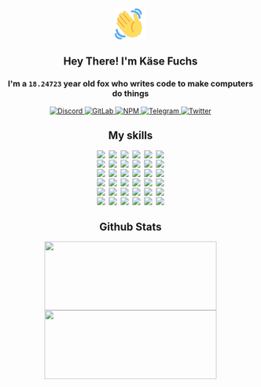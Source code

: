 <div><p align=center><img src=./resources/images/wave.gif width=64px height=64px></p><h2 align=center>Hey There! I'm Käse Fuchs</h2><h3 align=center>I'm a <code>18.24723</code> year old fox who writes code to make computers do things</h3><p align=center><a href=https://discord.com/users/507526681125322772><img alt=Discord src="https://img.shields.io/badge/Discord-5865F2?logo=discord&logoColor=white&style=flat-square#3813472007c413a2e1d28aaac5183c56"> </a><a href=https://gitlab.com/kasefuchs><img alt=GitLab src="https://img.shields.io/badge/GitLab-330F63?logo=gitlab&logoColor=white&style=flat-square#3813472007c413a2e1d28aaac5183c56"> </a><a href=https://npmjs.com/~kasefuchs><img alt=NPM src="https://img.shields.io/badge/NPM-CB3837?logo=npm&logoColor=white&style=flat-square#3813472007c413a2e1d28aaac5183c56"> </a><a href=https://t.me/kasefuchs><img alt=Telegram src="https://img.shields.io/badge/Telegram-2CA5E0?logo=telegram&logoColor=white&style=flat-square#3813472007c413a2e1d28aaac5183c56"> </a><a href=https://twitter.com/kasefuchs><img alt=Twitter src="https://img.shields.io/badge/Twitter-1DA1F2?logo=twitter&logoColor=white&style=flat-square#3813472007c413a2e1d28aaac5183c56"></a></p><h2 align=center>My skills</h2><p align=center><a href=https://aws.amazon.com/ ><picture><source srcset="https://skillicons.dev/icons?i=aws&theme=dark#3813472007c413a2e1d28aaac5183c56" media="(prefers-color-scheme: dark)"><source srcset="https://skillicons.dev/icons?i=aws&theme=light#3813472007c413a2e1d28aaac5183c56" media="(prefers-color-scheme: light), (prefers-color-scheme: no-preference)"><img src="https://skillicons.dev/icons?i=aws&theme=light#3813472007c413a2e1d28aaac5183c56"></picture></a>&nbsp;&nbsp;<a href=https://en.wikipedia.org/wiki/Bash_(Unix_shell)><picture><source srcset="https://skillicons.dev/icons?i=bash&theme=dark#3813472007c413a2e1d28aaac5183c56" media="(prefers-color-scheme: dark)"><source srcset="https://skillicons.dev/icons?i=bash&theme=light#3813472007c413a2e1d28aaac5183c56" media="(prefers-color-scheme: light), (prefers-color-scheme: no-preference)"><img src="https://skillicons.dev/icons?i=bash&theme=light#3813472007c413a2e1d28aaac5183c56"></picture></a>&nbsp;&nbsp;<a href=https://discord.com/developers/docs><picture><source srcset="https://skillicons.dev/icons?i=bots&theme=dark#3813472007c413a2e1d28aaac5183c56" media="(prefers-color-scheme: dark)"><source srcset="https://skillicons.dev/icons?i=bots&theme=light#3813472007c413a2e1d28aaac5183c56" media="(prefers-color-scheme: light), (prefers-color-scheme: no-preference)"><img src="https://skillicons.dev/icons?i=bots&theme=light#3813472007c413a2e1d28aaac5183c56"></picture></a>&nbsp;&nbsp;<a href=https://www.cloudflare.com/ ><picture><source srcset="https://skillicons.dev/icons?i=cloudflare&theme=dark#3813472007c413a2e1d28aaac5183c56" media="(prefers-color-scheme: dark)"><source srcset="https://skillicons.dev/icons?i=cloudflare&theme=light#3813472007c413a2e1d28aaac5183c56" media="(prefers-color-scheme: light), (prefers-color-scheme: no-preference)"><img src="https://skillicons.dev/icons?i=cloudflare&theme=light#3813472007c413a2e1d28aaac5183c56"></picture></a>&nbsp;&nbsp;<a href=https://en.wikipedia.org/wiki/CSS><picture><source srcset="https://skillicons.dev/icons?i=css&theme=dark#3813472007c413a2e1d28aaac5183c56" media="(prefers-color-scheme: dark)"><source srcset="https://skillicons.dev/icons?i=css&theme=light#3813472007c413a2e1d28aaac5183c56" media="(prefers-color-scheme: light), (prefers-color-scheme: no-preference)"><img src="https://skillicons.dev/icons?i=css&theme=light#3813472007c413a2e1d28aaac5183c56"></picture></a>&nbsp;&nbsp;<a href=https://www.docker.com/ ><picture><source srcset="https://skillicons.dev/icons?i=docker&theme=dark#3813472007c413a2e1d28aaac5183c56" media="(prefers-color-scheme: dark)"><source srcset="https://skillicons.dev/icons?i=docker&theme=light#3813472007c413a2e1d28aaac5183c56" media="(prefers-color-scheme: light), (prefers-color-scheme: no-preference)"><img src="https://skillicons.dev/icons?i=docker&theme=light#3813472007c413a2e1d28aaac5183c56"></picture></a><br><a href=https://www.electronjs.org/ ><picture><source srcset="https://skillicons.dev/icons?i=electron&theme=dark#3813472007c413a2e1d28aaac5183c56" media="(prefers-color-scheme: dark)"><source srcset="https://skillicons.dev/icons?i=electron&theme=light#3813472007c413a2e1d28aaac5183c56" media="(prefers-color-scheme: light), (prefers-color-scheme: no-preference)"><img src="https://skillicons.dev/icons?i=electron&theme=light#3813472007c413a2e1d28aaac5183c56"></picture></a>&nbsp;&nbsp;<a href=https://expressjs.com/ ><picture><source srcset="https://skillicons.dev/icons?i=express&theme=dark#3813472007c413a2e1d28aaac5183c56" media="(prefers-color-scheme: dark)"><source srcset="https://skillicons.dev/icons?i=express&theme=light#3813472007c413a2e1d28aaac5183c56" media="(prefers-color-scheme: light), (prefers-color-scheme: no-preference)"><img src="https://skillicons.dev/icons?i=express&theme=light#3813472007c413a2e1d28aaac5183c56"></picture></a>&nbsp;&nbsp;<a href=https://www.figma.com/ ><picture><source srcset="https://skillicons.dev/icons?i=figma&theme=dark#3813472007c413a2e1d28aaac5183c56" media="(prefers-color-scheme: dark)"><source srcset="https://skillicons.dev/icons?i=figma&theme=light#3813472007c413a2e1d28aaac5183c56" media="(prefers-color-scheme: light), (prefers-color-scheme: no-preference)"><img src="https://skillicons.dev/icons?i=figma&theme=light#3813472007c413a2e1d28aaac5183c56"></picture></a>&nbsp;&nbsp;<a href=https://firebase.google.com/ ><picture><source srcset="https://skillicons.dev/icons?i=firebase&theme=dark#3813472007c413a2e1d28aaac5183c56" media="(prefers-color-scheme: dark)"><source srcset="https://skillicons.dev/icons?i=firebase&theme=light#3813472007c413a2e1d28aaac5183c56" media="(prefers-color-scheme: light), (prefers-color-scheme: no-preference)"><img src="https://skillicons.dev/icons?i=firebase&theme=light#3813472007c413a2e1d28aaac5183c56"></picture></a>&nbsp;&nbsp;<a href=https://flask.palletsprojects.com/ ><picture><source srcset="https://skillicons.dev/icons?i=flask&theme=dark#3813472007c413a2e1d28aaac5183c56" media="(prefers-color-scheme: dark)"><source srcset="https://skillicons.dev/icons?i=flask&theme=light#3813472007c413a2e1d28aaac5183c56" media="(prefers-color-scheme: light), (prefers-color-scheme: no-preference)"><img src="https://skillicons.dev/icons?i=flask&theme=light#3813472007c413a2e1d28aaac5183c56"></picture></a>&nbsp;&nbsp;<a href=https://cloud.google.com/ ><picture><source srcset="https://skillicons.dev/icons?i=gcp&theme=dark#3813472007c413a2e1d28aaac5183c56" media="(prefers-color-scheme: dark)"><source srcset="https://skillicons.dev/icons?i=gcp&theme=light#3813472007c413a2e1d28aaac5183c56" media="(prefers-color-scheme: light), (prefers-color-scheme: no-preference)"><img src="https://skillicons.dev/icons?i=gcp&theme=light#3813472007c413a2e1d28aaac5183c56"></picture></a><br><a href=https://git-scm.com/ ><picture><source srcset="https://skillicons.dev/icons?i=git&theme=dark#3813472007c413a2e1d28aaac5183c56" media="(prefers-color-scheme: dark)"><source srcset="https://skillicons.dev/icons?i=git&theme=light#3813472007c413a2e1d28aaac5183c56" media="(prefers-color-scheme: light), (prefers-color-scheme: no-preference)"><img src="https://skillicons.dev/icons?i=git&theme=light#3813472007c413a2e1d28aaac5183c56"></picture></a>&nbsp;&nbsp;<a href=https://github.com/ ><picture><source srcset="https://skillicons.dev/icons?i=github&theme=dark#3813472007c413a2e1d28aaac5183c56" media="(prefers-color-scheme: dark)"><source srcset="https://skillicons.dev/icons?i=github&theme=light#3813472007c413a2e1d28aaac5183c56" media="(prefers-color-scheme: light), (prefers-color-scheme: no-preference)"><img src="https://skillicons.dev/icons?i=github&theme=light#3813472007c413a2e1d28aaac5183c56"></picture></a>&nbsp;&nbsp;<a href=https://gitlab.com/ ><picture><source srcset="https://skillicons.dev/icons?i=gitlab&theme=dark#3813472007c413a2e1d28aaac5183c56" media="(prefers-color-scheme: dark)"><source srcset="https://skillicons.dev/icons?i=gitlab&theme=light#3813472007c413a2e1d28aaac5183c56" media="(prefers-color-scheme: light), (prefers-color-scheme: no-preference)"><img src="https://skillicons.dev/icons?i=gitlab&theme=light#3813472007c413a2e1d28aaac5183c56"></picture></a>&nbsp;&nbsp;<a href=https://www.heroku.com/ ><picture><source srcset="https://skillicons.dev/icons?i=heroku&theme=dark#3813472007c413a2e1d28aaac5183c56" media="(prefers-color-scheme: dark)"><source srcset="https://skillicons.dev/icons?i=heroku&theme=light#3813472007c413a2e1d28aaac5183c56" media="(prefers-color-scheme: light), (prefers-color-scheme: no-preference)"><img src="https://skillicons.dev/icons?i=heroku&theme=light#3813472007c413a2e1d28aaac5183c56"></picture></a>&nbsp;&nbsp;<a href=https://en.wikipedia.org/wiki/HTML><picture><source srcset="https://skillicons.dev/icons?i=html&theme=dark#3813472007c413a2e1d28aaac5183c56" media="(prefers-color-scheme: dark)"><source srcset="https://skillicons.dev/icons?i=html&theme=light#3813472007c413a2e1d28aaac5183c56" media="(prefers-color-scheme: light), (prefers-color-scheme: no-preference)"><img src="https://skillicons.dev/icons?i=html&theme=light#3813472007c413a2e1d28aaac5183c56"></picture></a>&nbsp;&nbsp;<a href=https://en.wikipedia.org/wiki/JavaScript><picture><source srcset="https://skillicons.dev/icons?i=js&theme=dark#3813472007c413a2e1d28aaac5183c56" media="(prefers-color-scheme: dark)"><source srcset="https://skillicons.dev/icons?i=js&theme=light#3813472007c413a2e1d28aaac5183c56" media="(prefers-color-scheme: light), (prefers-color-scheme: no-preference)"><img src="https://skillicons.dev/icons?i=js&theme=light#3813472007c413a2e1d28aaac5183c56"></picture></a><br><a href=https://en.wikipedia.org/wiki/Linux><picture><source srcset="https://skillicons.dev/icons?i=linux&theme=dark#3813472007c413a2e1d28aaac5183c56" media="(prefers-color-scheme: dark)"><source srcset="https://skillicons.dev/icons?i=linux&theme=light#3813472007c413a2e1d28aaac5183c56" media="(prefers-color-scheme: light), (prefers-color-scheme: no-preference)"><img src="https://skillicons.dev/icons?i=linux&theme=light#3813472007c413a2e1d28aaac5183c56"></picture></a>&nbsp;&nbsp;<a href=https://mui.com/ ><picture><source srcset="https://skillicons.dev/icons?i=materialui&theme=dark#3813472007c413a2e1d28aaac5183c56" media="(prefers-color-scheme: dark)"><source srcset="https://skillicons.dev/icons?i=materialui&theme=light#3813472007c413a2e1d28aaac5183c56" media="(prefers-color-scheme: light), (prefers-color-scheme: no-preference)"><img src="https://skillicons.dev/icons?i=materialui&theme=light#3813472007c413a2e1d28aaac5183c56"></picture></a>&nbsp;&nbsp;<a href=https://en.wikipedia.org/wiki/Markdown><picture><source srcset="https://skillicons.dev/icons?i=md&theme=dark#3813472007c413a2e1d28aaac5183c56" media="(prefers-color-scheme: dark)"><source srcset="https://skillicons.dev/icons?i=md&theme=light#3813472007c413a2e1d28aaac5183c56" media="(prefers-color-scheme: light), (prefers-color-scheme: no-preference)"><img src="https://skillicons.dev/icons?i=md&theme=light#3813472007c413a2e1d28aaac5183c56"></picture></a>&nbsp;&nbsp;<a href=https://www.mongodb.com/ ><picture><source srcset="https://skillicons.dev/icons?i=mongodb&theme=dark#3813472007c413a2e1d28aaac5183c56" media="(prefers-color-scheme: dark)"><source srcset="https://skillicons.dev/icons?i=mongodb&theme=light#3813472007c413a2e1d28aaac5183c56" media="(prefers-color-scheme: light), (prefers-color-scheme: no-preference)"><img src="https://skillicons.dev/icons?i=mongodb&theme=light#3813472007c413a2e1d28aaac5183c56"></picture></a>&nbsp;&nbsp;<a href=https://www.mysql.com/ ><picture><source srcset="https://skillicons.dev/icons?i=mysql&theme=dark#3813472007c413a2e1d28aaac5183c56" media="(prefers-color-scheme: dark)"><source srcset="https://skillicons.dev/icons?i=mysql&theme=light#3813472007c413a2e1d28aaac5183c56" media="(prefers-color-scheme: light), (prefers-color-scheme: no-preference)"><img src="https://skillicons.dev/icons?i=mysql&theme=light#3813472007c413a2e1d28aaac5183c56"></picture></a>&nbsp;&nbsp;<a href=https://nextjs.org/ ><picture><source srcset="https://skillicons.dev/icons?i=nextjs&theme=dark#3813472007c413a2e1d28aaac5183c56" media="(prefers-color-scheme: dark)"><source srcset="https://skillicons.dev/icons?i=nextjs&theme=light#3813472007c413a2e1d28aaac5183c56" media="(prefers-color-scheme: light), (prefers-color-scheme: no-preference)"><img src="https://skillicons.dev/icons?i=nextjs&theme=light#3813472007c413a2e1d28aaac5183c56"></picture></a><br><a href=https://nodejs.org/en/ ><picture><source srcset="https://skillicons.dev/icons?i=nodejs&theme=dark#3813472007c413a2e1d28aaac5183c56" media="(prefers-color-scheme: dark)"><source srcset="https://skillicons.dev/icons?i=nodejs&theme=light#3813472007c413a2e1d28aaac5183c56" media="(prefers-color-scheme: light), (prefers-color-scheme: no-preference)"><img src="https://skillicons.dev/icons?i=nodejs&theme=light#3813472007c413a2e1d28aaac5183c56"></picture></a>&nbsp;&nbsp;<a href=https://www.postgresql.org/ ><picture><source srcset="https://skillicons.dev/icons?i=postgres&theme=dark#3813472007c413a2e1d28aaac5183c56" media="(prefers-color-scheme: dark)"><source srcset="https://skillicons.dev/icons?i=postgres&theme=light#3813472007c413a2e1d28aaac5183c56" media="(prefers-color-scheme: light), (prefers-color-scheme: no-preference)"><img src="https://skillicons.dev/icons?i=postgres&theme=light#3813472007c413a2e1d28aaac5183c56"></picture></a>&nbsp;&nbsp;<a href=https://learn.microsoft.com/en-us/powershell/ ><picture><source srcset="https://skillicons.dev/icons?i=powershell&theme=dark#3813472007c413a2e1d28aaac5183c56" media="(prefers-color-scheme: dark)"><source srcset="https://skillicons.dev/icons?i=powershell&theme=light#3813472007c413a2e1d28aaac5183c56" media="(prefers-color-scheme: light), (prefers-color-scheme: no-preference)"><img src="https://skillicons.dev/icons?i=powershell&theme=light#3813472007c413a2e1d28aaac5183c56"></picture></a>&nbsp;&nbsp;<a href=https://www.python.org/ ><picture><source srcset="https://skillicons.dev/icons?i=py&theme=dark#3813472007c413a2e1d28aaac5183c56" media="(prefers-color-scheme: dark)"><source srcset="https://skillicons.dev/icons?i=py&theme=light#3813472007c413a2e1d28aaac5183c56" media="(prefers-color-scheme: light), (prefers-color-scheme: no-preference)"><img src="https://skillicons.dev/icons?i=py&theme=light#3813472007c413a2e1d28aaac5183c56"></picture></a>&nbsp;&nbsp;<a href=https://www.raspberrypi.org/ ><picture><source srcset="https://skillicons.dev/icons?i=raspberrypi&theme=dark#3813472007c413a2e1d28aaac5183c56" media="(prefers-color-scheme: dark)"><source srcset="https://skillicons.dev/icons?i=raspberrypi&theme=light#3813472007c413a2e1d28aaac5183c56" media="(prefers-color-scheme: light), (prefers-color-scheme: no-preference)"><img src="https://skillicons.dev/icons?i=raspberrypi&theme=light#3813472007c413a2e1d28aaac5183c56"></picture></a>&nbsp;&nbsp;<a href=https://reactjs.org/ ><picture><source srcset="https://skillicons.dev/icons?i=react&theme=dark#3813472007c413a2e1d28aaac5183c56" media="(prefers-color-scheme: dark)"><source srcset="https://skillicons.dev/icons?i=react&theme=light#3813472007c413a2e1d28aaac5183c56" media="(prefers-color-scheme: light), (prefers-color-scheme: no-preference)"><img src="https://skillicons.dev/icons?i=react&theme=light#3813472007c413a2e1d28aaac5183c56"></picture></a><br><a href=https://redux.js.org/ ><picture><source srcset="https://skillicons.dev/icons?i=redux&theme=dark#3813472007c413a2e1d28aaac5183c56" media="(prefers-color-scheme: dark)"><source srcset="https://skillicons.dev/icons?i=redux&theme=light#3813472007c413a2e1d28aaac5183c56" media="(prefers-color-scheme: light), (prefers-color-scheme: no-preference)"><img src="https://skillicons.dev/icons?i=redux&theme=light#3813472007c413a2e1d28aaac5183c56"></picture></a>&nbsp;&nbsp;<a href=https://en.wikipedia.org/wiki/Regular_expression><picture><source srcset="https://skillicons.dev/icons?i=regex&theme=dark#3813472007c413a2e1d28aaac5183c56" media="(prefers-color-scheme: dark)"><source srcset="https://skillicons.dev/icons?i=regex&theme=light#3813472007c413a2e1d28aaac5183c56" media="(prefers-color-scheme: light), (prefers-color-scheme: no-preference)"><img src="https://skillicons.dev/icons?i=regex&theme=light#3813472007c413a2e1d28aaac5183c56"></picture></a>&nbsp;&nbsp;<a href=https://en.wikipedia.org/wiki/Sass_(stylesheet_language)><picture><source srcset="https://skillicons.dev/icons?i=sass&theme=dark#3813472007c413a2e1d28aaac5183c56" media="(prefers-color-scheme: dark)"><source srcset="https://skillicons.dev/icons?i=sass&theme=light#3813472007c413a2e1d28aaac5183c56" media="(prefers-color-scheme: light), (prefers-color-scheme: no-preference)"><img src="https://skillicons.dev/icons?i=sass&theme=light#3813472007c413a2e1d28aaac5183c56"></picture></a>&nbsp;&nbsp;<a href=https://www.typescriptlang.org/ ><picture><source srcset="https://skillicons.dev/icons?i=ts&theme=dark#3813472007c413a2e1d28aaac5183c56" media="(prefers-color-scheme: dark)"><source srcset="https://skillicons.dev/icons?i=ts&theme=light#3813472007c413a2e1d28aaac5183c56" media="(prefers-color-scheme: light), (prefers-color-scheme: no-preference)"><img src="https://skillicons.dev/icons?i=ts&theme=light#3813472007c413a2e1d28aaac5183c56"></picture></a>&nbsp;&nbsp;<a href=https://unity.com/ ><picture><source srcset="https://skillicons.dev/icons?i=unity&theme=dark#3813472007c413a2e1d28aaac5183c56" media="(prefers-color-scheme: dark)"><source srcset="https://skillicons.dev/icons?i=unity&theme=light#3813472007c413a2e1d28aaac5183c56" media="(prefers-color-scheme: light), (prefers-color-scheme: no-preference)"><img src="https://skillicons.dev/icons?i=unity&theme=light#3813472007c413a2e1d28aaac5183c56"></picture></a>&nbsp;&nbsp;<a href=https://workers.cloudflare.com/ ><picture><source srcset="https://skillicons.dev/icons?i=workers&theme=dark#3813472007c413a2e1d28aaac5183c56" media="(prefers-color-scheme: dark)"><source srcset="https://skillicons.dev/icons?i=workers&theme=light#3813472007c413a2e1d28aaac5183c56" media="(prefers-color-scheme: light), (prefers-color-scheme: no-preference)"><img src="https://skillicons.dev/icons?i=workers&theme=light#3813472007c413a2e1d28aaac5183c56"></picture></a><br></p><h2 align=center>Github Stats</h2><p align=center><picture><source srcset="https://github-readme-stats-kasefuchs.vercel.app/api/?count_private=true&hide_border=true&hide_rank=true&line_height=20&hide_title=true&username=Kasefuchs&theme=dark#3813472007c413a2e1d28aaac5183c56" media="(prefers-color-scheme: dark)"><source srcset="https://github-readme-stats-kasefuchs.vercel.app/api/?count_private=true&hide_border=true&hide_rank=true&line_height=20&hide_title=true&username=Kasefuchs&theme=light#3813472007c413a2e1d28aaac5183c56" media="(prefers-color-scheme: light), (prefers-color-scheme: no-preference)"><img align=middle width=350 height=140 src="https://github-readme-stats-kasefuchs.vercel.app/api/?count_private=true&hide_border=true&hide_rank=true&line_height=20&hide_title=true&username=Kasefuchs&theme=light#3813472007c413a2e1d28aaac5183c56"></picture><picture><source srcset="https://github-readme-stats-kasefuchs.vercel.app/api/top-langs/?count_private=true&hide_border=true&layout=compact&username=Kasefuchs&theme=dark#3813472007c413a2e1d28aaac5183c56" media="(prefers-color-scheme: dark)"><source srcset="https://github-readme-stats-kasefuchs.vercel.app/api/top-langs/?count_private=true&hide_border=true&layout=compact&username=Kasefuchs&theme=light#3813472007c413a2e1d28aaac5183c56" media="(prefers-color-scheme: light), (prefers-color-scheme: no-preference)"><img align=middle width=350 height=140 src="https://github-readme-stats-kasefuchs.vercel.app/api/top-langs/?count_private=true&hide_border=true&layout=compact&username=Kasefuchs&theme=light#3813472007c413a2e1d28aaac5183c56"></picture></p><img src="https://hit.yhype.me/github/profile?user_id=64592097#3813472007c413a2e1d28aaac5183c56" alt=""></div>